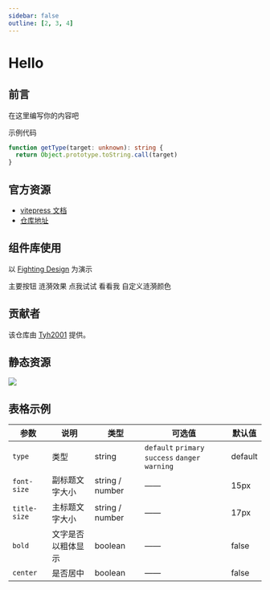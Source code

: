 ```yaml
---
sidebar: false
outline: [2, 3, 4]
---
```


# Hello

## 前言

在这里编写你的内容吧

示例代码

```ts
function getType(target: unknown): string {
  return Object.prototype.toString.call(target)
}
```

## 官方资源

- [vitepress 文档](https://vitepress.vuejs.org)
- [仓库地址](https://github.com/vuejs/vitepress)

## 组件库使用

以 [Fighting Design](https://github.com/FightingDesign/fighting-design) 为演示

<el-button type="primary">主要按钮</el-button>
<el-button type="success" ripples>涟漪效果</el-button>
<el-button type="warning" ripples>点我试试</el-button>
<el-button type="danger" ripples simple>看看我</el-button>
<el-button type="success" text ripples ripples-color="green">
自定义涟漪颜色
</el-button>

## 贡献者

该仓库由 [Tyh2001](https://github.com/Tyh2001) 提供。

## 静态资源

![](/bug.jpg)

## 表格示例

| 参数         | 说明               | 类型            | 可选值                                           | 默认值  |
| ------------ | ------------------ | --------------- | ------------------------------------------------ | ------- |
| `type`       | 类型               | string          | `default` `primary` `success` `danger` `warning` | default |
| `font-size`  | 副标题文字大小     | string / number | ——                                               | 15px    |
| `title-size` | 主标题文字大小     | string / number | ——                                               | 17px    |
| `bold`       | 文字是否以粗体显示 | boolean         | ——                                               | false   |
| `center`     | 是否居中           | boolean         | ——                                               | false   |
